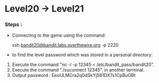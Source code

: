 # Level20 -> Level21

### Steps :
-  Connecting to the game using the command:
    
    ssh bandit20@bandit.labs.overthewire.org -p 2220


-  to find the level password which was stored in a personal directory:
1. Execute the command "nc -l -p 12345 < /etc/bandit_pass/bandit20".
2. Execute the command "./suconnect 12345", in another terminal.
3. Output password : EeoULMCra2q0dSkYj561DX7s1CpBuOBt